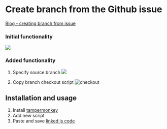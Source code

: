 # Create branch from the Github issue

[Blog - creating branch from issue](https://dev.to/dbumbeishvili/github-create-a-branch-from-issue-4k3h)

### Initial functionality
![](https://user-images.githubusercontent.com/6873202/103042078-d15c6580-4591-11eb-8896-5802425705e6.gif)

### Added functionality
1. Specify  source branch
![](https://user-images.githubusercontent.com/6873202/104959120-eab6cd00-59ea-11eb-8ea4-82e1e522ad0e.gif)

2. Copy branch checkout script
![checkout](https://user-images.githubusercontent.com/6873202/124886918-bf01c080-dfe5-11eb-81ba-6ee1d8a593d2.gif)



## Installation and usage

1. Install [tampermonkey](https://www.tampermonkey.net/)
2. Add new script
3. Paste and save [linked js code](https://raw.githubusercontent.com/bumbeishvili/create-branch-from-issue/main/script.js)



